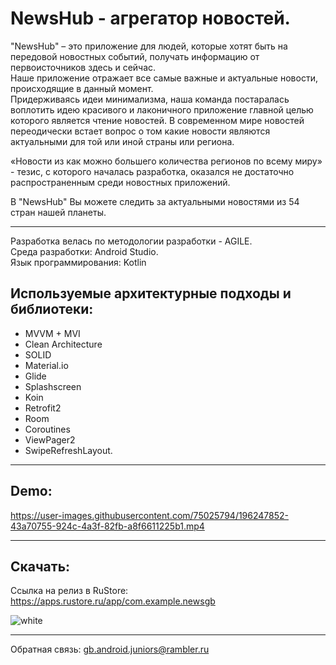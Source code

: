 # NewsHub - агрегатор новостей.

"NewsHub" – это приложение для людей, которые хотят быть на передовой новостных событий, получать информацию от первоисточников здесь и сейчас.   
Наше приложение отражает все самые важные и актуальные новости, происходящие в данный момент.   
Придерживаясь идеи минимализма, наша команда постаралась воплотить идею красивого и лаконичного приложение главной целью которого является чтение новостей.
В современном мире новостей переодически встает вопрос о том какие новости являются актуальными для той или иной страны или региона. 

«Новости из как можно большего количества регионов по всему миру» - тезис, с которого началась разработка, оказался не достаточно распространенным 
среди новостных приложений. 

В "NewsHub" Вы можете следить за актуальными новостями из 54 стран нашей планеты.
_________________________________________________________________________________________________________________________________________________________

Разработка велась по методологии разработки - AGILE.  
Среда разработки:  Android Studio.  
Язык программирования: Kotlin   
  
Используемые архитектурные подходы и библиотеки:
------------------------
* MVVM + MVI  
* Clean Architecture  
* SOLID  
* Material.io  
* Glide  
* Splashscreen  
* Koin  
* Retrofit2  
* Room  
* Coroutines  
* ViewPager2  
* SwipeRefreshLayout.
_________________________________________________________________________________________________________________________________________________________

Demo:
-----------------

https://user-images.githubusercontent.com/75025794/196247852-43a70755-924c-4a3f-82fb-a8f6611225b1.mp4
_________________________________________________________________________________________________________________________________________________________
Скачать:
--------
Ссылка на релиз в RuStore: https://apps.rustore.ru/app/com.example.newsgb

![white](https://user-images.githubusercontent.com/75025794/197234541-8cfab1f3-83b7-4ccf-a31b-ef80b0b7edda.png)



______________________________________________________________________________________________________________________________________________________________
Обратная связь: gb.android.juniors@rambler.ru
